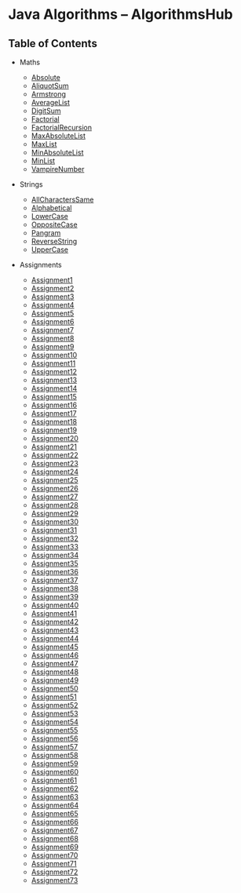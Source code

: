 # Java Algorithms – AlgorithmsHub

## Table of Contents

* Maths
  * [Absolute](https://github.com/algorithmshub/Java/tree/main/Maths/Absolute)
  * [AliquotSum](https://github.com/algorithmshub/Java/tree/main/Maths/AliquotSum)
  * [Armstrong](https://github.com/algorithmshub/Java/tree/main/Maths/Armstrong)
  * [AverageList](https://github.com/algorithmshub/Java/tree/main/Maths/AverageList)
  * [DigitSum](https://github.com/algorithmshub/Java/tree/main/Maths/DigitSum)
  * [Factorial](https://github.com/algorithmshub/Java/tree/main/Maths/Factorial)
  * [FactorialRecursion](https://github.com/algorithmshub/Java/tree/main/Maths/FactorialRecursion)
  * [MaxAbsoluteList](https://github.com/algorithmshub/Java/tree/main/Maths/MaxAbsoluteList)
  * [MaxList](https://github.com/algorithmshub/Java/tree/main/Maths/MaxList)
  * [MinAbsoluteList](https://github.com/algorithmshub/Java/tree/main/Maths/MinAbsoluteList)
  * [MinList](https://github.com/algorithmshub/Java/tree/main/Maths/MinList)
  * [VampireNumber](https://github.com/algorithmshub/Java/tree/main/Maths/VampireNumber)

* Strings
  * [AllCharactersSame](https://github.com/algorithmshub/Java/tree/main/Strings/AllCharactersSame)
  * [Alphabetical](https://github.com/algorithmshub/Java/tree/main/Strings/Alphabetical)
  * [LowerCase](https://github.com/algorithmshub/Java/tree/main/Strings/LowerCase)
  * [OppositeCase](https://github.com/algorithmshub/Java/tree/main/Strings/OppositeCase)
  * [Pangram](https://github.com/algorithmshub/Java/tree/main/Strings/Pangram)
  * [ReverseString](https://github.com/algorithmshub/Java/tree/main/Strings/ReverseString)
  * [UpperCase](https://github.com/algorithmshub/Java/tree/main/Strings/UpperCase)

* Assignments
  * [Assignment1](https://github.com/algorithmshub/Java/tree/main/Assignments/Assignment1)
  * [Assignment2](https://github.com/algorithmshub/Java/tree/main/Assignments/Assignment2)
  * [Assignment3](https://github.com/algorithmshub/Java/tree/main/Assignments/Assignment3)
  * [Assignment4](https://github.com/algorithmshub/Java/tree/main/Assignments/Assignment4)
  * [Assignment5](https://github.com/algorithmshub/Java/tree/main/Assignments/Assignment5)
  * [Assignment6](https://github.com/algorithmshub/Java/tree/main/Assignments/Assignment6)
  * [Assignment7](https://github.com/algorithmshub/Java/tree/main/Assignments/Assignment7)
  * [Assignment8](https://github.com/algorithmshub/Java/tree/main/Assignments/Assignment8)
  * [Assignment9](https://github.com/algorithmshub/Java/tree/main/Assignments/Assignment9)
  * [Assignment10](https://github.com/algorithmshub/Java/tree/main/Assignments/Assignment10)
  * [Assignment11](https://github.com/algorithmshub/Java/tree/main/Assignments/Assignment11)
  * [Assignment12](https://github.com/algorithmshub/Java/tree/main/Assignments/Assignment12)
  * [Assignment13](https://github.com/algorithmshub/Java/tree/main/Assignments/Assignment13) <!-- TODO -->
  * [Assignment14](https://github.com/algorithmshub/Java/tree/main/Assignments/Assignment14)
  * [Assignment15](https://github.com/algorithmshub/Java/tree/main/Assignments/Assignment15)
  * [Assignment16](https://github.com/algorithmshub/Java/tree/main/Assignments/Assignment16)
  * [Assignment17](https://github.com/algorithmshub/Java/tree/main/Assignments/Assignment17)
  * [Assignment18](https://github.com/algorithmshub/Java/tree/main/Assignments/Assignment18)
  * [Assignment19](https://github.com/algorithmshub/Java/tree/main/Assignments/Assignment19)
  * [Assignment20](https://github.com/algorithmshub/Java/tree/main/Assignments/Assignment20)
  * [Assignment21](https://github.com/algorithmshub/Java/tree/main/Assignments/Assignment21) <!-- TODO -->
  * [Assignment22](https://github.com/algorithmshub/Java/tree/main/Assignments/Assignment22) <!-- TODO -->
  * [Assignment23](https://github.com/algorithmshub/Java/tree/main/Assignments/Assignment23) <!-- TODO -->
  * [Assignment24](https://github.com/algorithmshub/Java/tree/main/Assignments/Assignment24)
  * [Assignment25](https://github.com/algorithmshub/Java/tree/main/Assignments/Assignment25)
  * [Assignment26](https://github.com/algorithmshub/Java/tree/main/Assignments/Assignment26)
  * [Assignment27](https://github.com/algorithmshub/Java/tree/main/Assignments/Assignment27)
  * [Assignment28](https://github.com/algorithmshub/Java/tree/main/Assignments/Assignment28)
  * [Assignment29](https://github.com/algorithmshub/Java/tree/main/Assignments/Assignment29)
  * [Assignment30](https://github.com/algorithmshub/Java/tree/main/Assignments/Assignment30)
  * [Assignment31](https://github.com/algorithmshub/Java/tree/main/Assignments/Assignment31)
  * [Assignment32](https://github.com/algorithmshub/Java/tree/main/Assignments/Assignment32)
  * [Assignment33](https://github.com/algorithmshub/Java/tree/main/Assignments/Assignment33)
  * [Assignment34](https://github.com/algorithmshub/Java/tree/main/Assignments/Assignment34)
  * [Assignment35](https://github.com/algorithmshub/Java/tree/main/Assignments/Assignment35)
  * [Assignment36](https://github.com/algorithmshub/Java/tree/main/Assignments/Assignment36)
  * [Assignment37](https://github.com/algorithmshub/Java/tree/main/Assignments/Assignment37)
  * [Assignment38](https://github.com/algorithmshub/Java/tree/main/Assignments/Assignment38)
  * [Assignment39](https://github.com/algorithmshub/Java/tree/main/Assignments/Assignment39)
  * [Assignment40](https://github.com/algorithmshub/Java/tree/main/Assignments/Assignment40)
  * [Assignment41](https://github.com/algorithmshub/Java/tree/main/Assignments/Assignment41)
  * [Assignment42](https://github.com/algorithmshub/Java/tree/main/Assignments/Assignment42)
  * [Assignment43](https://github.com/algorithmshub/Java/tree/main/Assignments/Assignment43)
  * [Assignment44](https://github.com/algorithmshub/Java/tree/main/Assignments/Assignment44)
  * [Assignment45](https://github.com/algorithmshub/Java/tree/main/Assignments/Assignment45)
  * [Assignment46](https://github.com/algorithmshub/Java/tree/main/Assignments/Assignment46)
  * [Assignment47](https://github.com/algorithmshub/Java/tree/main/Assignments/Assignment47)
  * [Assignment48](https://github.com/algorithmshub/Java/tree/main/Assignments/Assignment48)
  * [Assignment49](https://github.com/algorithmshub/Java/tree/main/Assignments/Assignment49)
  * [Assignment50](https://github.com/algorithmshub/Java/tree/main/Assignments/Assignment50)
  * [Assignment51](https://github.com/algorithmshub/Java/tree/main/Assignments/Assignment51)
  * [Assignment52](https://github.com/algorithmshub/Java/tree/main/Assignments/Assignment52)
  * [Assignment53](https://github.com/algorithmshub/Java/tree/main/Assignments/Assignment53)
  * [Assignment54](https://github.com/algorithmshub/Java/tree/main/Assignments/Assignment54)
  * [Assignment55](https://github.com/algorithmshub/Java/tree/main/Assignments/Assignment55)
  * [Assignment56](https://github.com/algorithmshub/Java/tree/main/Assignments/Assignment56)
  * [Assignment57](https://github.com/algorithmshub/Java/tree/main/Assignments/Assignment57)
  * [Assignment58](https://github.com/algorithmshub/Java/tree/main/Assignments/Assignment58)
  * [Assignment59](https://github.com/algorithmshub/Java/tree/main/Assignments/Assignment59)
  * [Assignment60](https://github.com/algorithmshub/Java/tree/main/Assignments/Assignment60)
  * [Assignment61](https://github.com/algorithmshub/Java/tree/main/Assignments/Assignment61)
  * [Assignment62](https://github.com/algorithmshub/Java/tree/main/Assignments/Assignment62)
  * [Assignment63](https://github.com/algorithmshub/Java/tree/main/Assignments/Assignment63)
  * [Assignment64](https://github.com/algorithmshub/Java/tree/main/Assignments/Assignment64)
  * [Assignment65](https://github.com/algorithmshub/Java/tree/main/Assignments/Assignment65) <!-- TODO -->
  * [Assignment66](https://github.com/algorithmshub/Java/tree/main/Assignments/Assignment66)
  * [Assignment67](https://github.com/algorithmshub/Java/tree/main/Assignments/Assignment67)
  * [Assignment68](https://github.com/algorithmshub/Java/tree/main/Assignments/Assignment68)
  * [Assignment69](https://github.com/algorithmshub/Java/tree/main/Assignments/Assignment69)
  * [Assignment70](https://github.com/algorithmshub/Java/tree/main/Assignments/Assignment70)
  * [Assignment71](https://github.com/algorithmshub/Java/tree/main/Assignments/Assignment71)
  * [Assignment72](https://github.com/algorithmshub/Java/tree/main/Assignments/Assignment72)
  * [Assignment73](https://github.com/algorithmshub/Java/tree/main/Assignments/Assignment73)

<!--

README.md

java File.java

-->

